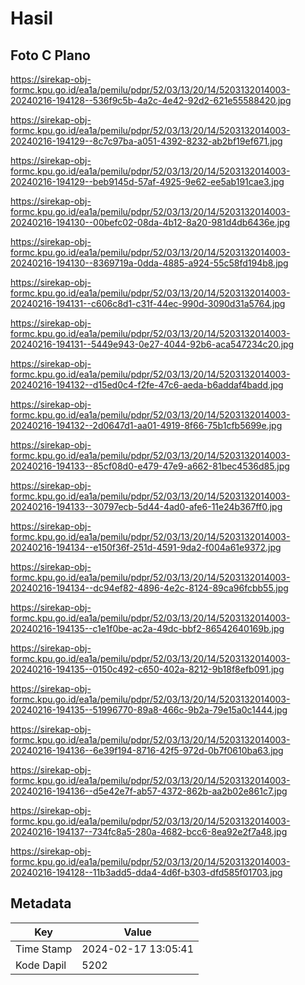 # Hasil

## Foto C Plano

https://sirekap-obj-formc.kpu.go.id/ea1a/pemilu/pdpr/52/03/13/20/14/5203132014003-20240216-194128--536f9c5b-4a2c-4e42-92d2-621e55588420.jpg

https://sirekap-obj-formc.kpu.go.id/ea1a/pemilu/pdpr/52/03/13/20/14/5203132014003-20240216-194129--8c7c97ba-a051-4392-8232-ab2bf19ef671.jpg

https://sirekap-obj-formc.kpu.go.id/ea1a/pemilu/pdpr/52/03/13/20/14/5203132014003-20240216-194129--beb9145d-57af-4925-9e62-ee5ab191cae3.jpg

https://sirekap-obj-formc.kpu.go.id/ea1a/pemilu/pdpr/52/03/13/20/14/5203132014003-20240216-194130--00befc02-08da-4b12-8a20-981d4db6436e.jpg

https://sirekap-obj-formc.kpu.go.id/ea1a/pemilu/pdpr/52/03/13/20/14/5203132014003-20240216-194130--8369719a-0dda-4885-a924-55c58fd194b8.jpg

https://sirekap-obj-formc.kpu.go.id/ea1a/pemilu/pdpr/52/03/13/20/14/5203132014003-20240216-194131--c606c8d1-c31f-44ec-990d-3090d31a5764.jpg

https://sirekap-obj-formc.kpu.go.id/ea1a/pemilu/pdpr/52/03/13/20/14/5203132014003-20240216-194131--5449e943-0e27-4044-92b6-aca547234c20.jpg

https://sirekap-obj-formc.kpu.go.id/ea1a/pemilu/pdpr/52/03/13/20/14/5203132014003-20240216-194132--d15ed0c4-f2fe-47c6-aeda-b6addaf4badd.jpg

https://sirekap-obj-formc.kpu.go.id/ea1a/pemilu/pdpr/52/03/13/20/14/5203132014003-20240216-194132--2d0647d1-aa01-4919-8f66-75b1cfb5699e.jpg

https://sirekap-obj-formc.kpu.go.id/ea1a/pemilu/pdpr/52/03/13/20/14/5203132014003-20240216-194133--85cf08d0-e479-47e9-a662-81bec4536d85.jpg

https://sirekap-obj-formc.kpu.go.id/ea1a/pemilu/pdpr/52/03/13/20/14/5203132014003-20240216-194133--30797ecb-5d44-4ad0-afe6-11e24b367ff0.jpg

https://sirekap-obj-formc.kpu.go.id/ea1a/pemilu/pdpr/52/03/13/20/14/5203132014003-20240216-194134--e150f36f-251d-4591-9da2-f004a61e9372.jpg

https://sirekap-obj-formc.kpu.go.id/ea1a/pemilu/pdpr/52/03/13/20/14/5203132014003-20240216-194134--dc94ef82-4896-4e2c-8124-89ca96fcbb55.jpg

https://sirekap-obj-formc.kpu.go.id/ea1a/pemilu/pdpr/52/03/13/20/14/5203132014003-20240216-194135--c1e1f0be-ac2a-49dc-bbf2-86542640169b.jpg

https://sirekap-obj-formc.kpu.go.id/ea1a/pemilu/pdpr/52/03/13/20/14/5203132014003-20240216-194135--0150c492-c650-402a-8212-9b18f8efb091.jpg

https://sirekap-obj-formc.kpu.go.id/ea1a/pemilu/pdpr/52/03/13/20/14/5203132014003-20240216-194135--51996770-89a8-466c-9b2a-79e15a0c1444.jpg

https://sirekap-obj-formc.kpu.go.id/ea1a/pemilu/pdpr/52/03/13/20/14/5203132014003-20240216-194136--6e39f194-8716-42f5-972d-0b7f0610ba63.jpg

https://sirekap-obj-formc.kpu.go.id/ea1a/pemilu/pdpr/52/03/13/20/14/5203132014003-20240216-194136--d5e42e7f-ab57-4372-862b-aa2b02e861c7.jpg

https://sirekap-obj-formc.kpu.go.id/ea1a/pemilu/pdpr/52/03/13/20/14/5203132014003-20240216-194137--734fc8a5-280a-4682-bcc6-8ea92e2f7a48.jpg

https://sirekap-obj-formc.kpu.go.id/ea1a/pemilu/pdpr/52/03/13/20/14/5203132014003-20240216-194128--11b3add5-dda4-4d6f-b303-dfd585f01703.jpg


## Metadata

| Key        | Value               |
| ---------- | ------------------- |
| Time Stamp | 2024-02-17 13:05:41 |
| Kode Dapil | 5202                |



